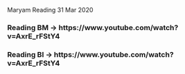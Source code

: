 Maryam Reading 31 Mar 2020
<h3>Reading BM -> https://www.youtube.com/watch?v=AxrE_rFStY4
<h3>Reading BI -> https://www.youtube.com/watch?v=AxrE_rFStY4
